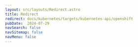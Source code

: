```yaml
---
layout: src/layouts/Redirect.astro
title: Redirect
redirect: docs/kubernetes/targets/kubernetes-api/openshift
pubDate:  2024-07-29
navSearch: false
navSitemap: false
navMenu: false
---
```

